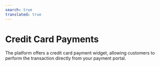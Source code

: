 ```yaml
---
search: true
translated: true
---
```


# Credit Card Payments

The platform offers a credit card payment widget, allowing customers to perform the transaction directly from your payment portal.

<iframe id="widgetFrame" src="https://widgets.modyo.com/personas/retail-credit-card-payment" width="100%"  frameBorder="0"  style="visibility:hidden;overflow:auto;margin-top:20px;"/>

### Properties

To complete a payment, the default options available to customers are:

| Functionality                       | Description                                                                               |
|:------------------------------------|:------------------------------------------------------------------------------------------|
| Selection of payment source account | The customer can select the account from which the payment amount will be drawn.          |
| Credit card to be paid              | The credit card to receive payment from a selected account.                               |
| Minimum payment                     | Shows the minimum payment amount for the card, so that it does not fall into delinquency. |
| Total amount to pay                 | Shows the total amount of debt to be paid.                                                |
| Other amount to be paid             | Allows the client to select a customized amount to pay.                                   |


<script>

  export default {
    mounted() {

      function setIframeHeightCO(id, ht) {
          var ifrm = document.getElementById(id);
          if(ifrm) {
            ifrm.style.visibility = 'hidden';
            // some IE versions need a bit added or scrollbar appears
            ifrm.style.height = ht + 4 + "px";
            ifrm.style.visibility = 'visible';
          }
      }


      // iframed document sends its height using postMessage
      function handleDocHeightMsg(e) {
          // check origin
          if ( e.origin === 'https://widgets.modyo.com' ) {
              // parse data
              var data = JSON.parse( e.data );

              console.log('data:', data)
              // check data object
              if ( data['docHeight'] ) {
                  setIframeHeightCO( 'widgetFrame', data['docHeight'] );
              } else {
                  setIframeHeightCO( 'widgetFrame', 700 );
              }
          }
      }

      // assign message handler
      if ( window.addEventListener ) {
          window.addEventListener('message', handleDocHeightMsg, false);
      }
    }
  }

</script>
